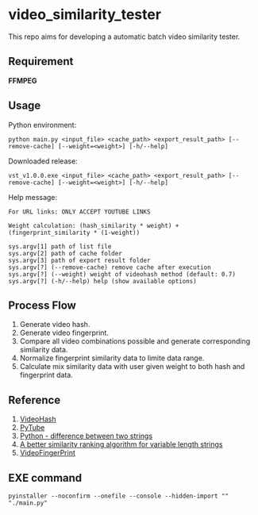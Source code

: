 # video_similarity_tester

This repo aims for developing a automatic batch video similarity tester.

## Requirement

**FFMPEG**

## Usage

Python environment:
```
python main.py <input_file> <cache_path> <export_result_path> [--remove-cache] [--weight=<weight>] [-h/--help]
```

Downloaded release:
```
vst_v1.0.0.exe <input_file> <cache_path> <export_result_path> [--remove-cache] [--weight=<weight>] [-h/--help]
```

Help message:
```
For URL links: ONLY ACCEPT YOUTUBE LINKS

Weight calculation: (hash_similarity * weight) + (fingerprint_similarity * (1-weight))

sys.argv[1] path of list file
sys.argv[2] path of cache folder
sys.argv[3] path of export result folder
sys.argv[?] (--remove-cache) remove cache after execution
sys.argv[?] (--weight) weight of videohash method (default: 0.7)
sys.argv[?] (-h/--help) help (show available options)
```

## Process Flow

1. Generate video hash.
2. Generate video fingerprint.
3. Compare all video combinations possible and generate corresponding similarity data.
4. Normalize fingerprint similarity data to limite data range.
5. Calculate mix similarity data with user given weight to both hash and fingerprint data.

## Reference

1. [VideoHash](https://github.com/akamhy/videohash)
2. [PyTube](https://www.the-analytics.club/download-youtube-videos-in-python/)
3. [Python - difference between two strings](https://stackoverflow.com/questions/17904097/python-difference-between-two-strings)
4. [A better similarity ranking algorithm for variable length strings](https://stackoverflow.com/questions/653157/a-better-similarity-ranking-algorithm-for-variable-length-strings)
5. [VideoFingerPrint](https://pypi.org/project/videofingerprint/)

## EXE command

```pyinstaller --noconfirm --onefile --console --hidden-import "" "./main.py"```